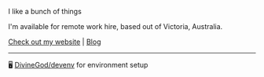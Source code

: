 I like a bunch of things

I'm available for remote work hire, based out of Victoria, Australia.

[Check out my website](https://mjolner.tech) | [Blog](https://blog.mjolner.tech/blog/)

---

🖥 [DivineGod/devenv][devenv] for environment setup

<!--
**DivineGod/DivineGod** is a ✨ _special_ ✨ repository because its `README.md` (this file) appears on your GitHub profile.

Here are some ideas to get you started:

- 🔭 I’m currently working on ...
- 🌱 I’m currently learning ...
- 👯 I’m looking to collaborate on ...
- 🤔 I’m looking for help with ...
- 💬 Ask me about ...
- 📫 How to reach me: ...
- 😄 Pronouns: ...
- ⚡ Fun fact: ...
-->

[devenv]: https://github.com/DivineGod/devenv
